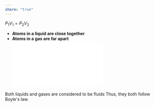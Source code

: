 ```yaml
---
share: "true"
---
```


$P_1V_1=P_2V_2$

- **Atoms in a liquid are close together**
- **Atoms in a gas are far apart**
![Boule’s law](Boule%E2%80%99s%20law.md)

Both liquids and gases are considered to be fluids
Thus, they both follow Boyle's law. 


